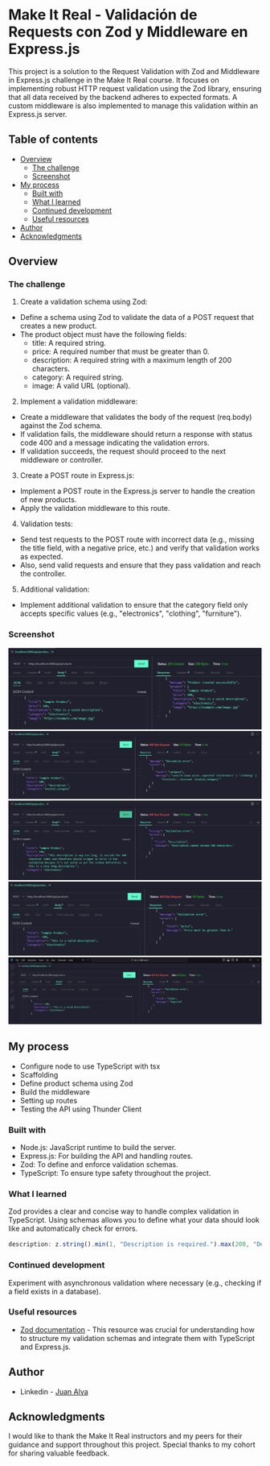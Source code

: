 # Make It Real - Validación de Requests con Zod y Middleware en Express.js

This project is a solution to the Request Validation with Zod and Middleware in Express.js challenge in the Make It Real course. It focuses on implementing robust HTTP request validation using the Zod library, ensuring that all data received by the backend adheres to expected formats. A custom middleware is also implemented to manage this validation within an Express.js server.

## Table of contents

- [Overview](#overview)
  - [The challenge](#the-challenge)
  - [Screenshot](#screenshot)
- [My process](#my-process)
  - [Built with](#built-with)
  - [What I learned](#what-i-learned)
  - [Continued development](#continued-development)
  - [Useful resources](#useful-resources)
- [Author](#author)
- [Acknowledgments](#acknowledgments)

## Overview

### The challenge

1. Create a validation schema using Zod:

- Define a schema using Zod to validate the data of a POST request that creates a new product.
- The product object must have the following fields:
  - title: A required string.
  - price: A required number that must be greater than 0.
  - description: A required string with a maximum length of 200 characters.
  - category: A required string.
  - image: A valid URL (optional).

2. Implement a validation middleware:

- Create a middleware that validates the body of the request (req.body) against the Zod schema.
- If validation fails, the middleware should return a response with status code 400 and a message indicating the validation errors.
- If validation succeeds, the request should proceed to the next middleware or controller.

3. Create a POST route in Express.js:

- Implement a POST route in the Express.js server to handle the creation of new products.
- Apply the validation middleware to this route.

4. Validation tests:

- Send test requests to the POST route with incorrect data (e.g., missing the title field, with a negative price, etc.) and verify that validation works as expected.
- Also, send valid requests and ensure that they pass validation and reach the controller.

5. Additional validation:

- Implement additional validation to ensure that the category field only accepts specific values (e.g., "electronics", "clothing", "furniture").

### Screenshot

![](./requests-ss/valid-request.png)
![](./requests-ss/category-invalid.png)
![](./requests-ss/description-characters.png)
![](./requests-ss/price-possitive.png)
![](./requests-ss/title-required.png)

## My process

- Configure node to use TypeScript with tsx
- Scaffolding
- Define product schema using Zod
- Build the middleware
- Setting up routes
- Testing the API using Thunder Client

### Built with

- Node.js: JavaScript runtime to build the server.
- Express.js: For building the API and handling routes.
- Zod: To define and enforce validation schemas.
- TypeScript: To ensure type safety throughout the project.

### What I learned

Zod provides a clear and concise way to handle complex validation in TypeScript. Using schemas allows you to define what your data should look like and automatically check for errors.

```js
description: z.string().min(1, "Description is required.").max(200, "Description cannot exceed 200 characters."),

```

### Continued development

Experiment with asynchronous validation where necessary (e.g., checking if a field exists in a database).

### Useful resources

- [Zod documentation](https://www.npmjs.com/package/zod-express-middleware) - This resource was crucial for understanding how to structure my validation schemas and integrate them with TypeScript and Express.js.

## Author

- Linkedin - [Juan Alva](www.linkedin.com/in/juan-luis-alva)

## Acknowledgments

I would like to thank the Make It Real instructors and my peers for their guidance and support throughout this project. Special thanks to my cohort for sharing valuable feedback.
